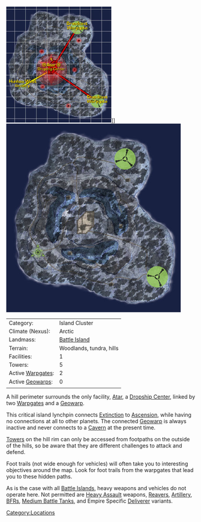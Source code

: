 ![](images/NexusMap.jpg "fig:NexusMap.jpg")\]\]
![](images/Nexus_Terrain.jpg "fig:Nexus_Terrain.jpg")

|                                             |                                              |
| ------------------------------------------- | -------------------------------------------- |
| Category:                                   | Island Cluster                               |
| Climate (Nexus):                            | Arctic                                       |
| Landmass:                                   | [Battle Island](Battle_Island.md "wikilink") |
| Terrain:                                    | Woodlands, tundra, hills                     |
| Facilities:                                 | 1                                            |
| Towers:                                     | 5                                            |
| Active [Warpgates](Warpgate.md "wikilink"): | 2                                            |
| Active [Geowarps](Geowarp.md "wikilink"):   | 0                                            |
|                                             |                                              |

A hill perimeter surrounds the only facility, [Atar](Atar.md "wikilink"), a
[Dropship Center](Dropship_Center.md "wikilink"), linked by two
[Warpgates](Warpgate.md "wikilink") and a [Geowarp](Geowarp.md "wikilink").

This critical island lynchpin connects
[Extinction](Extinction.md "wikilink") to
[Ascension](Ascension.md "wikilink"), while having no connections at all to
other planets. The connected [Geowarp](Geowarp.md "wikilink") is always
inactive and never connects to a [Cavern](Cavern.md "wikilink") at the
present time.

[Towers](Tower.md "wikilink") on the hill rim can only be accessed from
footpaths on the outside of the hills, so be aware that they are
different challenges to attack and defend.

Foot trails (not wide enough for vehicles) will often take you to
interesting objectives around the map. Look for foot trails from the
warpgates that lead you to these hidden paths.

As is the case with all [Battle Islands](Battle_Islands.md "wikilink"),
heavy weapons and vehicles do not operate here. Not permitted are [Heavy
Assault](Heavy_Assault.md "wikilink") weapons,
[Reavers](Reaver.md "wikilink"), [Artillery](Artillery.md "wikilink"),
[BFRs](BFR.md "wikilink"), [Medium Battle
Tanks](Medium_Battle_Tank.md "wikilink"), and Empire Specific
[Deliverer](Deliverer.md "wikilink") variants.

[Category:Locations](Category:Locations.md "wikilink")
